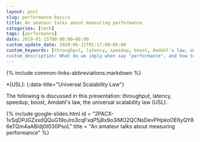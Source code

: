 ```yaml
---
layout: post
slug: performance-basics
title: An amateur talks about measuring performance
categories: [tech]
tags: [performance]
date: 2019-01-15T00:00:00−06:00
custom_update_date: 2020-06-11T01:17:00−06:00
custom_keywords: [throughput, latency, speedup, boost, Amdahl's law, universal scalability law, USL]
custom_description: What do we imply when say "performance", and how to measure it?
---
```

{% include common-links-abbreviations.markdown %}

*[USL]:
{:data-title="Universal Scalability Law"}

The following is discussed in this presentation: throughput, latency, speedup, boost, Amdahl's law, the universal scalability law (USL).

{% include google-slides.html id = "2PACX-1vSqDPJGZxxdQQuG19oJro3cqFxqP5j8x9o3iMO2QCNsDevPHpkoOE6yQY86eTQm4aABIdj0t030PsoL" title = "An amateur talks about measuring performance" %}
